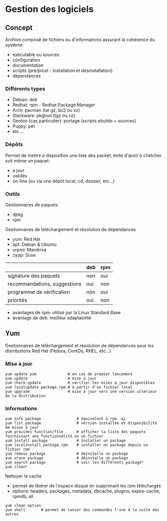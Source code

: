 # Gestion des logiciels

## Concept
Archive composé de fichiers ou d'informations assurant la cohérence du système.
- exécutable ou sources
- configuration
- documentation
- scripts (pré/prost - installation et désinstallation)
- dépendances

### Différents types
- Debian: deb
- Redhat: rpm - Redhat Package Manager
- Arch: pacman (tar.gz, bz2 ou xz)
- Slackware: pkgtool (tgz ou xz)
- Gentoo (cas particulier): portage (scripts ebuilds + sources)
- Puppy: pet
- etc ...

### Dépôts
Permet de mettre à disposition une liste des packet, évite d'avoir à chetcher soit même un paquet:
- à jour
- validés
- on-line (ou via une dépôt local, cd, dossier, etc...)

### Outils
Gestionnaires de paquets
- dpkg
- rpm

Gestionnaires de téléchargement et résolution de dépendances
- yum: Red Hat
- apt: Debian & Ubuntu
- urpmi: Mandriva
- zypp: Suse

|                               | deb   | rpm   |
| ----------------------------- | ----- | ----- |
| signature des paquets         | non   | oui   |
| recommandations, suggestions  | oui   | non   |
| programme de vérification     | non   | oui   |
| priorités                     | oui   | non   |

- avantages de rpm: utilisé par la Linux Standard Base
- avantage de deb: meilleur adaptabilité


## Yum
Gestionnaires de téléchargement et résolution de dépendances pour les distributions Red Hat (Fedora, CentOs, RHEL, etc...)

### Mise à jour
```
yum update yum              # en cas de premier lancement
yum update                  # mise à jour
yum check-update            # vérifier les mises à jour disponibles
yum localupdate package.rpm # à partir d'un fichier local
yum upgrade                 # mise à jour vers une version ultérieur de la distribution
```

### Informations
```
yum info package                # équivalent à rpm -qi
yum list package                # version installée et disponibilité de mises à jour
yum provides function/file      # afficher la liste des paquets fournissant une fonctionnalité ou un fichier
yum install package             # installer un package
yum localinstall package.rpm    # installer un package depuis un fichier rpm
yum remove package              # déinstalle un package
yum erase package               # déinstalle un package
yum search package              # voir les différents package*
yum clean*
```

Nettoyer le cache
- permet de libérer de l'espace disque en supprimant les rpm téléchargés
- options: headers, packages, metadata, dbcache, plugins, expire-cache, rpmdb, all
```
yum clean option
yum shell       # permet de lancer des commandes l'une à la suite des autres
```
